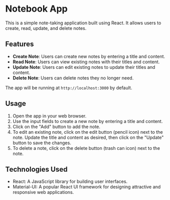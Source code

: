# Notebook App

This is a simple note-taking application built using React. It allows users to create, read, update, and delete notes.

## Features

- **Create Note**: Users can create new notes by entering a title and content.
- **Read Note**: Users can view existing notes with their titles and content.
- **Update Note**: Users can edit existing notes to update their titles and content.
- **Delete Note**: Users can delete notes they no longer need.

The app will be running at `http://localhost:3000` by default.

## Usage

1. Open the app in your web browser.
2. Use the input fields to create a new note by entering a title and content.
3. Click on the "Add" button to add the note.
4. To edit an existing note, click on the edit button (pencil icon) next to the note. Update the title and content as desired, then click on the "Update" button to save the changes.
5. To delete a note, click on the delete button (trash can icon) next to the note.

## Technologies Used

- React: A JavaScript library for building user interfaces.
- Material-UI: A popular React UI framework for designing attractive and responsive web applications.
